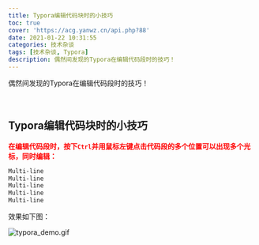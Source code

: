 ```yaml
---
title: Typora编辑代码块时的小技巧
toc: true
cover: 'https://acg.yanwz.cn/api.php?88'
date: 2021-01-22 10:31:55
categories: 技术杂谈
tags: [技术杂谈, Typora]
description: 偶然间发现的Typora在编辑代码段时的技巧！
---
```


偶然间发现的Typora在编辑代码段时的技巧！

<br/>

<!--more-->

## **Typora编辑代码块时的小技巧**

<font color="#f00">**在编辑代码段时，按下`Ctrl`并用鼠标左键点击代码段的多个位置可以出现多个光标，同时编辑：**</font>

```txt
Multi-line
Multi-line
Multi-line
Multi-line
Multi-line
```

效果如下图：

![typora_demo.gif](https://cdn.jsdelivr.net/gh/jasonkayzk/blog_static/images/typora_demo.gif)

<br/>